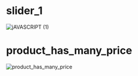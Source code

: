 # slider_1
![jAVASCRIPT (1)](https://github.com/HoanghoDev/youtube_v2/assets/110652388/ee4b1f5a-4706-4acc-8842-82bf5bfc7739)
# product_has_many_price
![product_has_many_price](https://github.com/HoanghoDev/youtube_v2/assets/110652388/221e5d75-b36c-4cb2-87f5-09f945a1c4d1)
